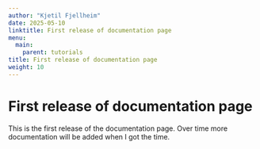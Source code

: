 ```yaml
---
author: "Kjetil Fjellheim"
date: 2025-05-10
linktitle: First release of documentation page
menu:
  main:
    parent: tutorials
title: First release of documentation page
weight: 10
---
```


# First release of documentation page

This is the first release of the documentation page. Over time more documentation will be added when I got the time.


